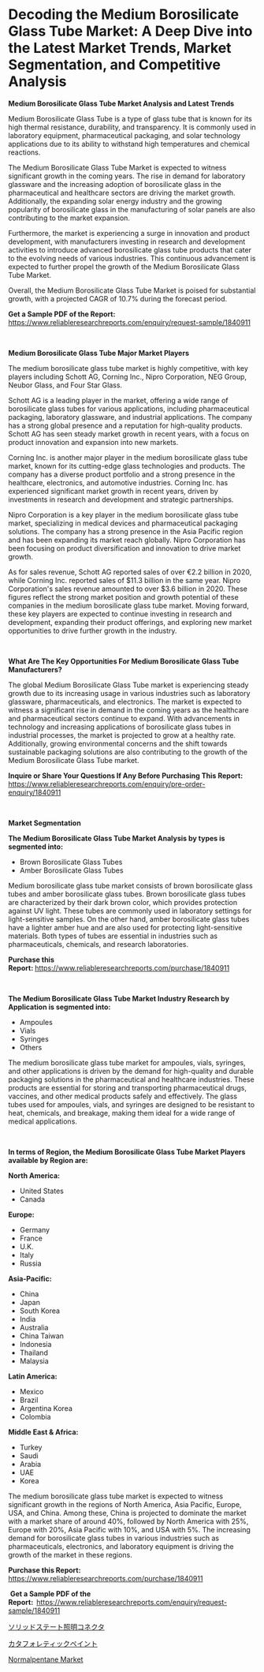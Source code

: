 <p><h1>Decoding the Medium Borosilicate Glass Tube Market: A Deep Dive into the Latest Market Trends, Market Segmentation, and Competitive Analysis</h1></p><p><strong>Medium Borosilicate Glass Tube Market Analysis and Latest Trends</strong></p>
<p><p>Medium Borosilicate Glass Tube is a type of glass tube that is known for its high thermal resistance, durability, and transparency. It is commonly used in laboratory equipment, pharmaceutical packaging, and solar technology applications due to its ability to withstand high temperatures and chemical reactions.</p><p>The Medium Borosilicate Glass Tube Market is expected to witness significant growth in the coming years. The rise in demand for laboratory glassware and the increasing adoption of borosilicate glass in the pharmaceutical and healthcare sectors are driving the market growth. Additionally, the expanding solar energy industry and the growing popularity of borosilicate glass in the manufacturing of solar panels are also contributing to the market expansion.</p><p>Furthermore, the market is experiencing a surge in innovation and product development, with manufacturers investing in research and development activities to introduce advanced borosilicate glass tube products that cater to the evolving needs of various industries. This continuous advancement is expected to further propel the growth of the Medium Borosilicate Glass Tube Market.</p><p>Overall, the Medium Borosilicate Glass Tube Market is poised for substantial growth, with a projected CAGR of 10.7% during the forecast period.</p></p>
<p><strong>Get a Sample PDF of the Report:&nbsp;</strong> <a href="https://www.reliableresearchreports.com/enquiry/request-sample/1840911">https://www.reliableresearchreports.com/enquiry/request-sample/1840911</a></p>
<p>&nbsp;</p>
<p><strong>Medium Borosilicate Glass Tube Major Market Players</strong></p>
<p><p>The medium borosilicate glass tube market is highly competitive, with key players including Schott AG, Corning Inc., Nipro Corporation, NEG Group, Neubor Glass, and Four Star Glass. </p><p>Schott AG is a leading player in the market, offering a wide range of borosilicate glass tubes for various applications, including pharmaceutical packaging, laboratory glassware, and industrial applications. The company has a strong global presence and a reputation for high-quality products. Schott AG has seen steady market growth in recent years, with a focus on product innovation and expansion into new markets.</p><p>Corning Inc. is another major player in the medium borosilicate glass tube market, known for its cutting-edge glass technologies and products. The company has a diverse product portfolio and a strong presence in the healthcare, electronics, and automotive industries. Corning Inc. has experienced significant market growth in recent years, driven by investments in research and development and strategic partnerships.</p><p>Nipro Corporation is a key player in the medium borosilicate glass tube market, specializing in medical devices and pharmaceutical packaging solutions. The company has a strong presence in the Asia Pacific region and has been expanding its market reach globally. Nipro Corporation has been focusing on product diversification and innovation to drive market growth.</p><p>As for sales revenue, Schott AG reported sales of over €2.2 billion in 2020, while Corning Inc. reported sales of $11.3 billion in the same year. Nipro Corporation's sales revenue amounted to over $3.6 billion in 2020. These figures reflect the strong market position and growth potential of these companies in the medium borosilicate glass tube market. Moving forward, these key players are expected to continue investing in research and development, expanding their product offerings, and exploring new market opportunities to drive further growth in the industry.</p></p>
<p>&nbsp;</p>
<p><strong>What Are The Key Opportunities For Medium Borosilicate Glass Tube Manufacturers?</strong></p>
<p><p>The global Medium Borosilicate Glass Tube market is experiencing steady growth due to its increasing usage in various industries such as laboratory glassware, pharmaceuticals, and electronics. The market is expected to witness a significant rise in demand in the coming years as the healthcare and pharmaceutical sectors continue to expand. With advancements in technology and increasing applications of borosilicate glass tubes in industrial processes, the market is projected to grow at a healthy rate. Additionally, growing environmental concerns and the shift towards sustainable packaging solutions are also contributing to the growth of the Medium Borosilicate Glass Tube market.</p></p>
<p><strong>Inquire or Share Your Questions If Any Before Purchasing This Report:</strong> <a href="https://www.reliableresearchreports.com/enquiry/pre-order-enquiry/1840911">https://www.reliableresearchreports.com/enquiry/pre-order-enquiry/1840911</a></p>
<p>&nbsp;</p>
<p><strong>Market Segmentation</strong></p>
<p><strong>The Medium Borosilicate Glass Tube Market Analysis by types is segmented into:</strong></p>
<p><ul><li>Brown Borosilicate Glass Tubes</li><li>Amber Borosilicate Glass Tubes</li></ul></p>
<p><p>Medium borosilicate glass tube market consists of brown borosilicate glass tubes and amber borosilicate glass tubes. Brown borosilicate glass tubes are characterized by their dark brown color, which provides protection against UV light. These tubes are commonly used in laboratory settings for light-sensitive samples. On the other hand, amber borosilicate glass tubes have a lighter amber hue and are also used for protecting light-sensitive materials. Both types of tubes are essential in industries such as pharmaceuticals, chemicals, and research laboratories.</p></p>
<p><strong>Purchase this Report:&nbsp;</strong><a href="https://www.reliableresearchreports.com/purchase/1840911">https://www.reliableresearchreports.com/purchase/1840911</a></p>
<p>&nbsp;</p>
<p><strong>The Medium Borosilicate Glass Tube Market Industry Research by Application is segmented into:</strong></p>
<p><ul><li>Ampoules</li><li>Vials</li><li>Syringes</li><li>Others</li></ul></p>
<p><p>The medium borosilicate glass tube market for ampoules, vials, syringes, and other applications is driven by the demand for high-quality and durable packaging solutions in the pharmaceutical and healthcare industries. These products are essential for storing and transporting pharmaceutical drugs, vaccines, and other medical products safely and effectively. The glass tubes used for ampoules, vials, and syringes are designed to be resistant to heat, chemicals, and breakage, making them ideal for a wide range of medical applications.</p></p>
<p>&nbsp;</p>
<p><strong>In terms of Region, the Medium Borosilicate Glass Tube Market Players available by Region are:</strong></p>
<p>
    <p> <strong> North America: </strong>
        <ul>
            <li>United States</li>
            <li>Canada</li>
        </ul>
        </p> 
    <p> <strong> Europe: </strong>
        <ul>
            <li>Germany</li>
            <li>France</li>
            <li>U.K.</li>
            <li>Italy</li>
            <li>Russia</li>
        </ul>
        </p> 
    <p> <strong> Asia-Pacific: </strong>
        <ul>
            <li>China</li>
            <li>Japan</li>
            <li>South Korea</li>
            <li>India</li>
            <li>Australia</li>
            <li>China Taiwan</li>
            <li>Indonesia</li>
            <li>Thailand</li>
            <li>Malaysia</li>
        </ul>
        </p> 
    <p> <strong> Latin America: </strong>
        <ul>
            <li>Mexico</li>
            <li>Brazil</li>
            <li>Argentina Korea</li>
            <li>Colombia</li>
        </ul>
        </p> 
    <p> <strong> Middle East & Africa: </strong>
        <ul>
            <li>Turkey</li>
            <li>Saudi</li>
            <li>Arabia</li>
            <li>UAE</li>
            <li>Korea</li>
        </ul>
    </p>
    </p>
<p><p>The medium borosilicate glass tube market is expected to witness significant growth in the regions of North America, Asia Pacific, Europe, USA, and China. Among these, China is projected to dominate the market with a market share of around 40%, followed by North America with 25%, Europe with 20%, Asia Pacific with 10%, and USA with 5%. The increasing demand for borosilicate glass tubes in various industries such as pharmaceuticals, electronics, and laboratory equipment is driving the growth of the market in these regions.</p></p>
<p><strong>Purchase this Report: </strong><a href="https://www.reliableresearchreports.com/purchase/1840911">https://www.reliableresearchreports.com/purchase/1840911</a></p>
<p>&nbsp;<strong>Get a Sample PDF of the Report:&nbsp;&nbsp;</strong><a href="https://www.reliableresearchreports.com/enquiry/request-sample/1840911">https://www.reliableresearchreports.com/enquiry/request-sample/1840911</a></p>
<p><strong></strong></p>
<p><p><a href="https://medium.com/@matteills7854/%E5%9B%BA%E4%BD%93%E7%85%A7%E6%98%8E%E3%82%B3%E3%83%8D%E3%82%AF%E3%82%BF%E5%B8%82%E5%A0%B4-2031%E5%B9%B4%E3%81%BE%E3%81%A7%E3%81%AE%E3%83%88%E3%83%AC%E3%83%B3%E3%83%89-%E4%BA%88%E6%B8%AC-%E7%AB%B6%E4%BA%89%E5%88%86%E6%9E%90-176622e7dff1">ソリッドステート照明コネクタ</a></p><p><a href="https://medium.com/@lenorakris2023/%E3%82%AD%E3%83%A3%E3%82%BF%E3%83%95%E3%82%A9%E3%83%AC%E3%83%83%E3%83%86%E3%82%A3%E3%83%83%E3%82%AF%E3%83%9A%E3%82%A4%E3%83%B3%E3%83%88%E5%B8%82%E5%A0%B4%E3%81%AE%E5%88%86%E6%9E%90-%E3%82%B0%E3%83%AD%E3%83%BC%E3%83%90%E3%83%AB%E7%94%A3%E6%A5%AD%E3%81%AE%E5%B1%95%E6%9C%9B%E3%81%A8%E4%BA%88%E6%B8%AC-2024%E5%B9%B4%E3%81%8B%E3%82%892031%E5%B9%B4-86d0a86c7719">カタフォレティックペイント</a></p><p><a href="https://github.com/nicholepatriciadoylenwnrjr0/Market-Research-Report-List-1/blob/main/normalpentane-market.md">Normalpentane Market</a></p></p>